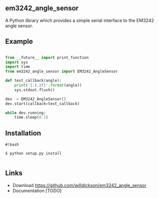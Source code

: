 em3242_angle_sensor
--------
A Python library which provides a simple serial interface to the EM3242 angle sensor. 

Example
--------

```python

from __future__ import print_function
import sys
import time
from em3242_angle_sensor import EM3242_AngleSensor

def test_callback(angle):
    print('{:1.2f}'.format(angle))
    sys.stdout.flush()

dev  = EM3242_AngleSensor()
dev.start(callback=test_callback)

while dev.running:
    time.sleep(0.1)

```


Installation
------------

```
#!bash

$ python setup.py install 


```


Links
-----

* Download https://github.com/willdickson/em3242_angle_sensor
* Documentation [TODO] 



